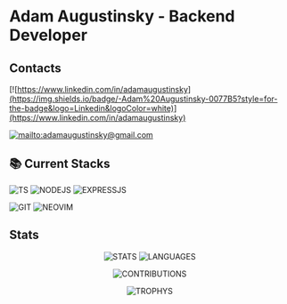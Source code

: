 # Adam Augustinsky - Backend Developer

## Contacts

[![https://www.linkedin.com/in/adamaugustinsky](https://img.shields.io/badge/-Adam%20Augustinsky-0077B5?style=for-the-badge&logo=Linkedin&logoColor=white)](https://www.linkedin.com/in/adamaugustinsky)

[![mailto:adamaugustinsky@gmail.com](https://img.shields.io/badge/adamaugustinsky@gmail.com-D14836?style=for-the-badge&logo=Gmail&logoColor=white)](mailto:adamaugustinsky@gmail.com)

## 📚 Current Stacks

![TS](https://img.shields.io/badge/typescript-007ACC?&logo=TypeScript&style=for-the-badge&logoColor=white)
![NODEJS](https://img.shields.io/badge/node.js-87C111?style=for-the-badge&logo=node.js&logoColor=white)
![EXPRESSJS](https://img.shields.io/badge/express.js-87C111?style=for-the-badge&logo=express&logoColor=white)


![GIT](https://img.shields.io/badge/git-F05033?style=for-the-badge&logo=git&logoColor=white)
![NEOVIM](https://img.shields.io/badge/NeoVim-%2357A143.svg?&style=for-the-badge&logo=neovim&logoColor=white)

## Stats
<div align="center" markdown="1">

![STATS](https://github-readme-stats.vercel.app/api?username=adamaugustinsky&count_private=true&show_icons=true&theme=dracula) ![LANGUAGES](https://github-readme-stats.vercel.app/api/top-langs/?username=adamaugustinsky&&langs_count=8&layout=compact&theme=dracula)

![CONTRIBUTIONS](https://github-readme-streak-stats.herokuapp.com/?user=adamaugustinsky&theme=dracula&count_private=true&show_icons=true&title_color=6e40c9&icon_color=6e40c9&line_height=10)

![TROPHYS](https://github-profile-trophy.vercel.app/?username=adamaugustinsky&theme=dracula)

</div>
